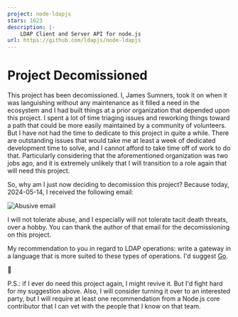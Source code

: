 ```yaml
---
project: node-ldapjs
stars: 1623
description: |-
    LDAP Client and Server API for node.js
url: https://github.com/ldapjs/node-ldapjs
---
```


# Project Decomissioned

This project has been decomissioned. I, James Sumners, took it on when it was
languishing without any maintenance as it filled a need in the ecosystem and
I had built things at a prior organization that depended upon this project.
I spent a lot of time triaging issues and reworking things toward a path
that could be more easily maintained by a community of volunteers. But I have
not had the time to dedicate to this project in quite a while. There are
outstanding issues that would take me at least a week of dedicated development
time to solve, and I cannot afford to take time off of work to do that.
Particularly considering that the aforementioned organization was two
jobs ago, and it is extremely unlikely that I will transition to a role again
that will need this project.

So, why am I just now deciding to decomission this project? Because today,
2024-05-14, I received the following email:

![Abusive email](dt.png)

I will not tolerate abuse, and I especially will not tolerate tacit death
threats, over a hobby. You can thank the author of that email for the
decomissioning on this project.

My recommendation to you in regard to LDAP operations: write a gateway in a
language that is more suited to these types of operations. I'd suggest
[Go](https://go.dev).

👋

P.S.: if I ever do need this project again, I might revive it. But I'd fight
hard for my suggestion above. Also, I will consider turning it over to an
interested party, but I will require at least one recommendation from a
Node.js core contributor that I can vet with the people that I know on that
team.
